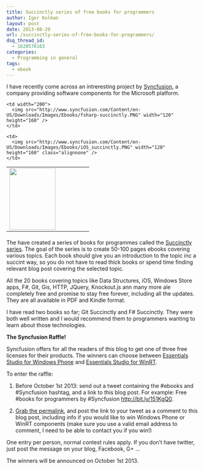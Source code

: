 ```yaml
---
title: Succinctly series of free books for programmers
author: Igor Kulman
layout: post
date: 2013-08-20
url: /succinctly-series-of-free-books-for-programmers/
dsq_thread_id:
  - 1620576163
categories:
  - Programming in general
tags:
  - ebook
---
```

I have recently come across an intreresting project by [Syncfusion][1], a company providing software components for the Microsoft platform. 

<table style="margin-bottom:20px;">
  <tr>
    <td width="200">
      <img src="http://www.syncfusion.com/Content/en-US/Downloads/Images/Ebooks/git_img.PNG" width="120" height="160" />
    </td>
    
    <td width="200">
      <img src="http://www.syncfusion.com/Content/en-US/Downloads/Images/Ebooks/fsharp-succinctly.PNG" width="120" height="160" />
    </td>
    
    <td>
      <img src="http://www.syncfusion.com/Content/en-US/Downloads/Images/Ebooks/iOS_succinctly.PNG" width="120" height="160" class="alignnone" />
    </td>
  </tr>
</table>

The have created a series of books for programmes called the [Succinctly series][2]. The goal of the series is to create 50-100 pages ebooks covering various topics. Each book should give you an introduction to the topic inc a succint way, so you do not have to read thick books or spend time finding relevant blog post covering the selected topic. 

All the 20 books covering topics like Data Structures, iOS, Windows Store apps, F#, Git, Gis, HTTP, JQuery, Knockout.js ann many more ale completely free and promise to stay free forever, including all the updates. They are all available in PDF and Kindle format.

I have read two books so far; Git Succinctly and F# Succinctly. They were both well written and I would recommend them to programmers wanting to learn about those technologies.

**The Syncfusion Raffle!**

Syncfusion offers for all the readers of this blog to get one of three free licenses for their products. The winners can choose between [Essentials Studio for Windows Phone][3] and [Essentials Studio for WinRT][4].

To enter the raffle:

1. Before October 1st 2013: send out a tweet containing the #ebooks and #Syncfusion hashtag, and a link to this blog post. For example: Free #books for programmers by #Syncfusion http://bit.ly/151KgQ0. 

2. [Grab the permalink][5], and post the link to your tweet as a comment to this blog post, including info if you would like to win Windows Phone or WinRT components (make sure you use a valid email address to comment, I need to be able to contact you if you win!)

One entry per person, normal contest rules apply. If you don’t have twitter, just post the message on your blog, Facebook, G+ … 

The winners will be announced on October 1st 2013.

 [1]: http://www.syncfusion.com?UTM_medium=kulmanblogreview
 [2]: http://www.syncfusion.com/resources/techportal/ebooks?UTM_medium=kulmanblogreview
 [3]: http://www.syncfusion.com/products/windows-phone?UTM_medium=kulmanblogreview
 [4]: http://www.syncfusion.com/products/winrt?UTM_medium=kulmanblogreview
 [5]: https://support.twitter.com/entries/80586-how-to-link-directly-to-an-individual-tweet